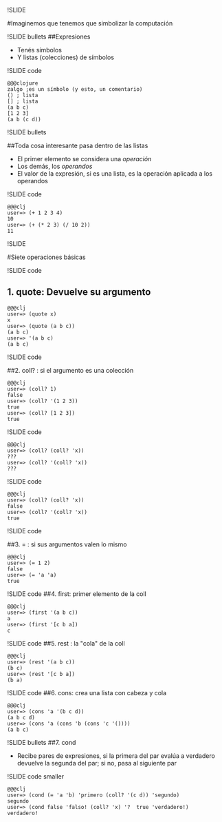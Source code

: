 !SLIDE

#Imaginemos que tenemos que simbolizar la computación

!SLIDE bullets
##Expresiones

* Tenés símbolos 
* Y listas (colecciones) de símbolos

!SLIDE code

    @@@clojure
    zalgo ;es un símbolo (y esto, un comentario)
    () ; lista
    [] ; lista
    (a b c) 
    [1 2 3]  
    (a b (c d))

!SLIDE bullets

##Toda cosa interesante pasa dentro de las listas

* El primer elemento se considera una *operación*
* Los demás, los *operandos*
* El valor de la expresión, si es una lista, es
  la  operación aplicada a los operandos

!SLIDE code

    @@@clj
    user=> (+ 1 2 3 4)
    10
    user=> (+ (* 2 3) (/ 10 2))
    11


!SLIDE 

#Siete operaciones básicas

!SLIDE code 
## 1. quote: Devuelve su argumento 

    @@@clj
    user=> (quote x)
    x
    user=> (quote (a b c))
    (a b c)
    user=> '(a b c)
    (a b c)

!SLIDE code 

##2. coll? : si el argumento es una colección

    @@@clj
    user=> (coll? 1)
    false
    user=> (coll? '(1 2 3))
    true
    user=> (coll? [1 2 3])
    true

!SLIDE code

    @@@clj
    user=> (coll? (coll? 'x))
    ???
    user=> (coll? '(coll? 'x))
    ???

!SLIDE code

    @@@clj
    user=> (coll? (coll? 'x))
    false
    user=> (coll? '(coll? 'x))
    true

!SLIDE code

##3. = : si sus argumentos valen lo mismo

    @@@clj
    user=> (= 1 2)
    false
    user=> (= 'a 'a)
    true    

!SLIDE code 
##4. first: primer elemento de la coll

    @@@clj
    user=> (first '(a b c))
    a
    user=> (first '[c b a])
    c

!SLIDE code 
##5. rest : la "cola" de la coll

    @@@clj
    user=> (rest '(a b c))
    (b c)
    user=> (rest '[c b a])
    (b a)


!SLIDE code
##6. cons: crea una lista con cabeza y cola

    @@@clj
    user=> (cons 'a '(b c d))
    (a b c d)
    user=> (cons 'a (cons 'b (cons 'c '())))
    (a b c)

!SLIDE bullets
##7. cond

* Recibe pares de expresiones, si la primera del par evalúa a verdadero
  devuelve la segunda del par; si no, pasa al siguiente par

!SLIDE code smaller

    @@@clj
    user=> (cond (= 'a 'b) 'primero (coll? '(c d)) 'segundo)
    segundo
    user=> (cond false 'falso! (coll? 'x) '?  true 'verdadero!)
    verdadero!


